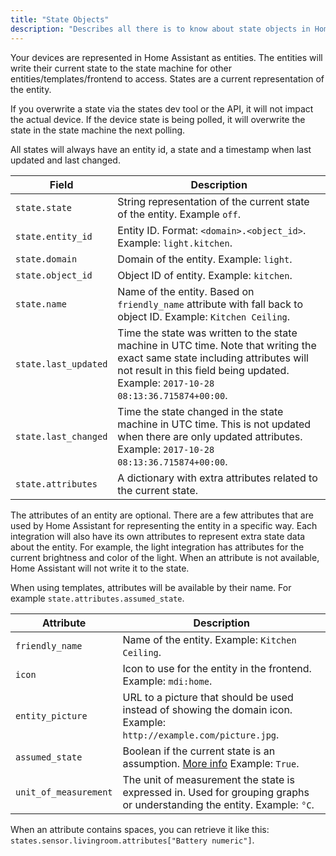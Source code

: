 ```yaml
---
title: "State Objects"
description: "Describes all there is to know about state objects in Home Assistant."
---
```


Your devices are represented in Home Assistant as entities. The entities will write their current state to the state machine for other entities/templates/frontend to access. States are a current representation of the entity.

If you overwrite a state via the states dev tool or the API, it will not impact the actual device. If the device state is being polled, it will overwrite the state in the state machine the next polling.

All states will always have an entity id, a state and a timestamp when last updated and last changed.

| Field                | Description                                                                                                                                                                                                        |
| -------------------- | ------------------------------------------------------------------------------------------------------------------------------------------------------------------------------------------------------------------ |
| `state.state`        | String representation of the current state of the entity. Example `off`.                                                                                                                                           |
| `state.entity_id`    | Entity ID. Format: `<domain>.<object_id>`. Example: `light.kitchen`.                                                                                                                                               |
| `state.domain`       | Domain of the entity. Example: `light`.                                                                                                                                                                            |
| `state.object_id`    | Object ID of entity. Example: `kitchen`.                                                                                                                                                                           |
| `state.name`         | Name of the entity. Based on `friendly_name` attribute with fall back to object ID. Example: `Kitchen Ceiling`.                                                                                                    |
| `state.last_updated` | Time the state was written to the state machine in UTC time. Note that writing the exact same state including attributes will not result in this field being updated. Example: `2017-10-28 08:13:36.715874+00:00`. |
| `state.last_changed` | Time the state changed in the state machine in UTC time. This is not updated when there are only updated attributes. Example: `2017-10-28 08:13:36.715874+00:00`.                                                  |
| `state.attributes`   | A dictionary with extra attributes related to the current state.                                                                                                                                                   |

The attributes of an entity are optional. There are a few attributes that are used by Home Assistant for representing the entity in a specific way. Each integration will also have its own attributes to represent extra state data about the entity. For example, the light integration has attributes for the current brightness and color of the light. When an attribute is not available, Home Assistant will not write it to the state.

When using templates, attributes will be available by their name. For example `state.attributes.assumed_state`.

| Attribute             | Description                                                                                                                                   |
| --------------------- | --------------------------------------------------------------------------------------------------------------------------------------------- |
| `friendly_name`       | Name of the entity. Example: `Kitchen Ceiling`.                                                                                               |
| `icon`                | Icon to use for the entity in the frontend. Example: `mdi:home`.                                                                              |
| `entity_picture`      | URL to a picture that should be used instead of showing the domain icon. Example: `http://example.com/picture.jpg`.                           |
| `assumed_state`       | Boolean if the current state is an assumption. [More info](/blog/2016/02/12/classifying-the-internet-of-things/#classifiers) Example: `True`. |
| `unit_of_measurement` | The unit of measurement the state is expressed in. Used for grouping graphs or understanding the entity. Example: `°C`.                       |

When an attribute contains spaces, you can retrieve it like this: `states.sensor.livingroom.attributes["Battery numeric"]`.
